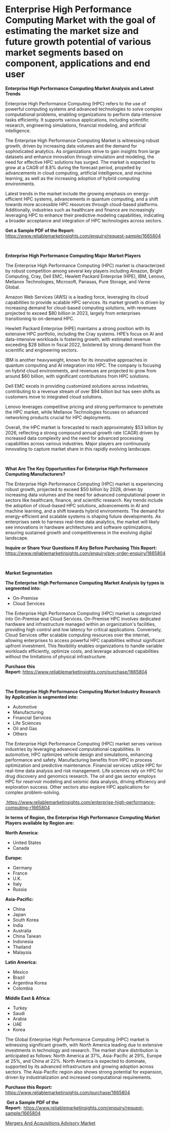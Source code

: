 <p><h1>Enterprise High Performance Computing Market with the goal of estimating the market size and future growth potential of various market segments based on component, applications and end user</h1></p><p><strong>Enterprise High Performance Computing Market Analysis and Latest Trends</strong></p>
<p><p>Enterprise High Performance Computing (HPC) refers to the use of powerful computing systems and advanced technologies to solve complex computational problems, enabling organizations to perform data-intensive tasks efficiently. It supports various applications, including scientific research, engineering simulations, financial modeling, and artificial intelligence.</p><p>The Enterprise High Performance Computing Market is witnessing robust growth, driven by increasing data volumes and the demand for sophisticated analytics. As organizations strive to gain insights from large datasets and enhance innovation through simulation and modeling, the need for effective HPC solutions has surged. The market is expected to grow at a CAGR of 8.8% during the forecast period, propelled by advancements in cloud computing, artificial intelligence, and machine learning, as well as the increasing adoption of hybrid computing environments.</p><p>Latest trends in the market include the growing emphasis on energy-efficient HPC systems, advancements in quantum computing, and a shift towards more accessible HPC resources through cloud-based platforms. Additionally, industries such as healthcare and finance are increasingly leveraging HPC to enhance their predictive modeling capabilities, indicating a broader acceptance and integration of HPC technologies across sectors.</p></p>
<p><strong>Get a Sample PDF of the Report:&nbsp;</strong> <a href="https://www.reliablemarketinsights.com/enquiry/request-sample/1665804?utm_campaign=2271&utm_medium=2&utm_source=Github&utm_content=ia&utm_term=09032025&utm_id=enterprise-high-performance-computing">https://www.reliablemarketinsights.com/enquiry/request-sample/1665804</a></p>
<p>&nbsp;</p>
<p><strong>Enterprise High Performance Computing Major Market Players</strong></p>
<p><p>The Enterprise High Performance Computing (HPC) market is characterized by robust competition among several key players including Amazon, Bright Computing, Cray, Dell EMC, Hewlett Packard Enterprise (HPE), IBM, Lenovo, Mellanox Technologies, Microsoft, Panasas, Pure Storage, and Verne Global. </p><p>Amazon Web Services (AWS) is a leading force, leveraging its cloud capabilities to provide scalable HPC services. Its market growth is driven by increasing demand for cloud-based computing solutions, with revenues projected to exceed $80 billion in 2023, largely from enterprises transitioning to on-demand HPC.</p><p>Hewlett Packard Enterprise (HPE) maintains a strong position with its extensive HPC portfolio, including the Cray systems. HPE’s focus on AI and data-intensive workloads is fostering growth, with estimated revenue exceeding $28 billion in fiscal 2022, bolstered by strong demand from the scientific and engineering sectors.</p><p>IBM is another heavyweight, known for its innovative approaches in quantum computing and AI integration into HPC. The company is focusing on hybrid cloud environments, and revenues are projected to grow from around $60 billion, with significant contributions from HPC solutions.</p><p>Dell EMC excels in providing customized solutions across industries, contributing to a revenue stream of over $94 billion but has seen shifts as customers move to integrated cloud solutions. </p><p>Lenovo leverages competitive pricing and strong performance to penetrate the HPC market, while Mellanox Technologies focuses on advanced networking products crucial for HPC deployments.</p><p>Overall, the HPC market is forecasted to reach approximately $53 billion by 2026, reflecting a strong compound annual growth rate (CAGR) driven by increased data complexity and the need for advanced processing capabilities across various industries. Major players are continuously innovating to capture market share in this rapidly evolving landscape.</p></p>
<p>&nbsp;</p>
<p><strong>What Are The Key Opportunities For Enterprise High Performance Computing Manufacturers?</strong></p>
<p><p>The Enterprise High Performance Computing (HPC) market is experiencing robust growth, projected to exceed $50 billion by 2028, driven by increasing data volumes and the need for advanced computational power in sectors like healthcare, finance, and scientific research. Key trends include the adoption of cloud-based HPC solutions, advancements in AI and machine learning, and a shift towards hybrid environments. The demand for energy-efficient and scalable systems is shaping future developments. As enterprises seek to harness real-time data analytics, the market will likely see innovations in hardware architectures and software optimizations, ensuring sustained growth and competitiveness in the evolving digital landscape.</p></p>
<p><strong>Inquire or Share Your Questions If Any Before Purchasing This Report:</strong> <a href="https://www.reliablemarketinsights.com/enquiry/pre-order-enquiry/1665804?utm_campaign=2271&utm_medium=2&utm_source=Github&utm_content=ia&utm_term=09032025&utm_id=enterprise-high-performance-computing">https://www.reliablemarketinsights.com/enquiry/pre-order-enquiry/1665804</a></p>
<p>&nbsp;</p>
<p><strong>Market Segmentation</strong></p>
<p><strong>The Enterprise High Performance Computing Market Analysis by types is segmented into:</strong></p>
<p><ul><li>On-Premise</li><li>Cloud Services</li></ul></p>
<p><p>The Enterprise High Performance Computing (HPC) market is categorized into On-Premise and Cloud Services. On-Premise HPC involves dedicated hardware and infrastructure managed within an organization's facilities, providing high control and low latency for critical applications. Conversely, Cloud Services offer scalable computing resources over the internet, allowing enterprises to access powerful HPC capabilities without significant upfront investment. This flexibility enables organizations to handle variable workloads efficiently, optimize costs, and leverage advanced capabilities without the limitations of physical infrastructure.</p></p>
<p><strong>Purchase this Report:&nbsp;</strong><a href="https://www.reliablemarketinsights.com/purchase/1665804?utm_campaign=2271&utm_medium=2&utm_source=Github&utm_content=ia&utm_term=09032025&utm_id=enterprise-high-performance-computing">https://www.reliablemarketinsights.com/purchase/1665804</a></p>
<p>&nbsp;</p>
<p><strong>The Enterprise High Performance Computing Market Industry Research by Application is segmented into:</strong></p>
<p><ul><li>Automotive</li><li>Manufacturing</li><li>Financial Services</li><li>Life Sciences</li><li>Oil and Gas</li><li>Others</li></ul></p>
<p><p>The Enterprise High Performance Computing (HPC) market serves various industries by leveraging advanced computational capabilities. In automotive, HPC optimizes vehicle design and simulations, enhancing performance and safety. Manufacturing benefits from HPC in process optimization and predictive maintenance. Financial services utilize HPC for real-time data analysis and risk management. Life sciences rely on HPC for drug discovery and genomics research. The oil and gas sector employs HPC for reservoir modeling and seismic data analysis, driving efficiency and exploration success. Other sectors also explore HPC applications for complex problem-solving.</p></p>
<p><a href="https://www.reliablemarketinsights.com/enterprise-high-performance-computing-r1665804?utm_campaign=2271&utm_medium=2&utm_source=Github&utm_content=ia&utm_term=09032025&utm_id=enterprise-high-performance-computing">&nbsp;https://www.reliablemarketinsights.com/enterprise-high-performance-computing-r1665804</a></p>
<p><strong>In terms of Region, the Enterprise High Performance Computing Market Players available by Region are:</strong></p>
<p>
    <p> <strong> North America: </strong>
        <ul>
            <li>United States</li>
            <li>Canada</li>
        </ul>
        </p> 
    <p> <strong> Europe: </strong>
        <ul>
            <li>Germany</li>
            <li>France</li>
            <li>U.K.</li>
            <li>Italy</li>
            <li>Russia</li>
        </ul>
        </p> 
    <p> <strong> Asia-Pacific: </strong>
        <ul>
            <li>China</li>
            <li>Japan</li>
            <li>South Korea</li>
            <li>India</li>
            <li>Australia</li>
            <li>China Taiwan</li>
            <li>Indonesia</li>
            <li>Thailand</li>
            <li>Malaysia</li>
        </ul>
        </p> 
    <p> <strong> Latin America: </strong>
        <ul>
            <li>Mexico</li>
            <li>Brazil</li>
            <li>Argentina Korea</li>
            <li>Colombia</li>
        </ul>
        </p> 
    <p> <strong> Middle East & Africa: </strong>
        <ul>
            <li>Turkey</li>
            <li>Saudi</li>
            <li>Arabia</li>
            <li>UAE</li>
            <li>Korea</li>
        </ul>
    </p>
    </p>
<p><p>The Global Enterprise High Performance Computing (HPC) market is witnessing significant growth, with North America leading due to extensive investments in technology and research. The market share distribution is anticipated as follows: North America at 37%, Asia-Pacific at 29%, Europe at 25%, and China at 22%. North America is expected to dominate, supported by its advanced infrastructure and growing adoption across sectors. The Asia-Pacific region also shows strong potential for expansion, driven by industrialization and increased computational requirements.</p></p>
<p><strong>Purchase this Report: </strong><a href="https://www.reliablemarketinsights.com/purchase/1665804?utm_campaign=2271&utm_medium=2&utm_source=Github&utm_content=ia&utm_term=09032025&utm_id=enterprise-high-performance-computing">https://www.reliablemarketinsights.com/purchase/1665804</a></p>
<p>&nbsp;<strong>Get a Sample PDF of the Report:&nbsp;&nbsp;</strong><a href="https://www.reliablemarketinsights.com/enquiry/request-sample/1665804?utm_campaign=2271&utm_medium=2&utm_source=Github&utm_content=ia&utm_term=09032025&utm_id=enterprise-high-performance-computing">https://www.reliablemarketinsights.com/enquiry/request-sample/1665804</a></p>
<p><strong></strong></p>
<p><p><a href="https://github.com/lashaunm5st/Market-Research-Report-List-1/blob/main/mergers-and-acquisitions-advisory-market.md?utm_campaign=2271&utm_medium=2&utm_source=Github&utm_content=ia&utm_term=09032025&utm_id=enterprise-high-performance-computing">Mergers And Acquisitions Advisory Market</a></p></p>